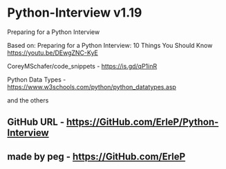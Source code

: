 # Python-Interview v1.19

Preparing for a Python Interview

Based on:
Preparing for a Python Interview: 10 Things You Should Know <https://youtu.be/DEwgZNC-KyE>

CoreyMSchafer/code_snippets - <https://is.gd/qP1inR>

Python Data Types - <https://www.w3schools.com/python/python_datatypes.asp>

and the others

## GitHub URL - <https://GitHub.com/ErleP/Python-Interview>

## made by peg - <https://GitHub.com/ErleP>
